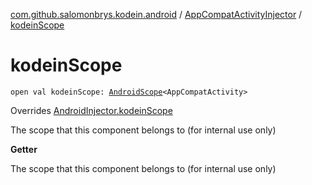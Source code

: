 [com.github.salomonbrys.kodein.android](../index.md) / [AppCompatActivityInjector](index.md) / [kodeinScope](.)

# kodeinScope

`open val kodeinScope: `[`AndroidScope`](../-android-scope/index.md)`<AppCompatActivity>`

Overrides [AndroidInjector.kodeinScope](../-android-injector/kodein-scope.md)

The scope that this component belongs to (for internal use only)

**Getter**

The scope that this component belongs to (for internal use only)

